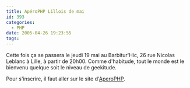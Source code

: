 ```yaml
---
title: ApéroPHP Lillois de mai
id: 393
categories:
  - PHP
date: 2005-04-26 19:23:55
tags:
---
```


Cette fois ça se passera le jeudi 19 mai au Barbitur'Hic, 26 rue Nicolas Leblanc à Lille, à partir de 20h00\. Comme d'habitude, tout le monde est le bienvenu quelque soit le niveau de geekitude.

Pour s'inscrire, il faut aller sur le site d'[AperoPHP](http://aperophp.net/apero.php?id=128 "Inscription").